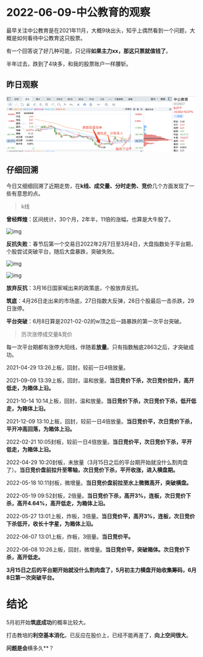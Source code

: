 # 2022-06-09-中公教育的观察

最早关注中公教育是在2021年11月，大概9块出头，知乎上偶然看到一个问题，大概是如何看待中公教育这只股票。

有一个回答说了好几种可能，只记得**如果主力xx，那这只票就值钱了**。

半年过去，跌到了4块多，和我的股票账户一样腰斩。

## 昨日观察

![img](resource/2022-06-08_zgjy.png)

## 仔细回溯

今日又细细回溯了近期走势，在**k线、成交量、分时走势、竞价**几个方面发现了一些有意思的点。

> k线

**曾经辉煌**：区间统计，30个月，2年半，11倍的涨幅，也算是大牛股了。

![img](2022-06-09_zgjy_month.png)

**反抗失败**：春节后第一个交易日2022年2月7日至3月4日，大盘指数处于平台期，个股尝试突破平台，随后大盘暴跌，突破失败。

![img](2022-06-09_szzs_02_07.png)

![img](2022-06-09_zgjy_02_07.png)

**放弃反抗**：3月16日国家喊出来的政策底，个股放弃反抗。

**筑底**：4月26日走出来的市场底，27日指数大反弹，28日个股最后一击杀跌，29日涨停。

**平台突破**：6月8日算是2021-02-02的w顶之后一路暴跌的第一次平台突破。

> 历次涨停成交量&竞价

每一次平台期都有涨停大阳线，伴随着**放量**。只有指数触底2863之后，才突破成功。

2021-04-29 13:26上板，回封，较前一日4倍放量。

2021-09-09 13:39上板，回封，温和放量。**当日竞价下杀，次日竞价拉升，高开低走，为箱体上沿。**

2021-10-14 10:14上板，回封，温和放量。**当日竞价下杀，次日竞价下杀，低开低走，为箱体上沿。**

2021-12-09 13:10上板，回封，较前一日4倍放量。**当日竞价平，次日竞价下杀，平开冲高回落，为箱体上沿。**

2022-02-21 10:05封板，较前一日4倍放量。**当日竞价平，次日竞价下杀，平开低走，为箱体上沿。**

2022-04-29 10:20封板，未放量（3月15日之后的平台期开始就没什么割肉盘了）。**当日竞价盘前拉升至零轴，次日竞价下杀，平开收涨，进入横盘期。**

2022-05-18 10:11封板，微增量。**当日竞价盘前拉至水上微微高开，突破横盘。**

2022-05-19 09:52封板，2倍量。**当日竞价下杀，高开3%，连板，次日竞价下杀，高开4.64%，高开低走，为箱体上沿。**

2022-05-27 13:01上板，炸板，3倍量。**当日竞价平，高开3%，连板，次日竞价下杀低开，收长十字星，为箱体上沿。**

2022-06-07 13:01上板，炸板，3倍量。**当日竞价平。**

2022-06-08 10:26上板，回封，微增量。**当日竞价平，突破箱体。次日竞价下杀，高开低走。**

**3月15日之后的平台期开始就没什么割肉盘了，5月初主力横盘开始收集筹码，6月8日第一次突破平台。**

# 结论

5月初开始**筑底成功**的概率比较大。

打击教培的**利空基本消化**，已反应在股价上，已经不能再差了，**向上空间很大**。

**问题是会**横多久**？

